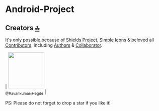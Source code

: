# Android-Project

## Creators [🔝](#welcome-badges-4-readmemd-profile)

It's only possible because of [Shields Project](https://github.com/badges/shields), [Simple Icons](https://github.com/simple-icons/simple-icons) & beloved all [Contributors](https://github.com/Pavankumar-Hegde/Badges4-README.md-Profile/graphs/contributors). including [Authors](https://github.com/Pavankumar-Hegde) & [Collaborator](https://github.com/Pavankumar-Hegde). 

| [<img src="https://github.com/Pavankumar-Hegde.png?size=115" width="115"><br><sub>@Pavankumar-Hegde</sub>](https://github.com/Pavankumar-Hegde) |

PS: Please do not forget to drop a star if you like it!
